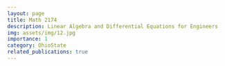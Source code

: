 ```yaml
---
layout: page
title: Math 2174
description: Linear Algebra and Differential Equations for Engineers
img: assets/img/12.jpg
importance: 1
category: OhioState
related_publications: true
---
```



